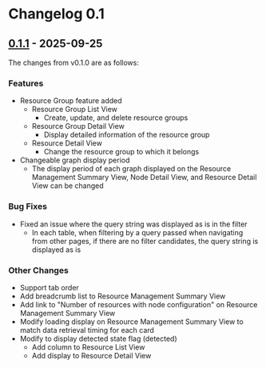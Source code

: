 # Changelog 0.1

## [0.1.1](https://github.com/project-cdim/mf-resource/compare/v0.1.0...v0.1.1) - 2025-09-25

The changes from v0.1.0 are as follows:

### Features

- Resource Group feature added
  - Resource Group List View
    - Create, update, and delete resource groups
  - Resource Group Detail View
    - Display detailed information of the resource group
  - Resource Detail View
    - Change the resource group to which it belongs
- Changeable graph display period
  - The display period of each graph displayed on the Resource Management Summary View, Node Detail View, and Resource Detail View can be changed

### Bug Fixes

- Fixed an issue where the query string was displayed as is in the filter
  - In each table, when filtering by a query passed when navigating from other pages, if there are no filter candidates, the query string is displayed as is

### Other Changes

- Support tab order
- Add breadcrumb list to Resource Management Summary View
- Add link to "Number of resources with node configuration" on Resource Management Summary View
- Modify loading display on Resource Management Summary View to match data retrieval timing for each card
- Modify to display detected state flag (detected)
  - Add column to Resource List View
  - Add display to Resource Detail View

